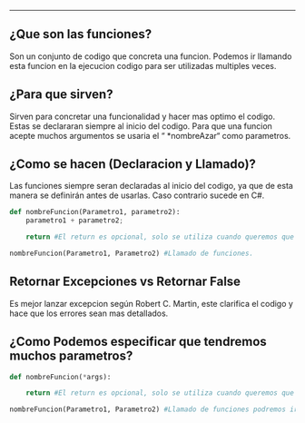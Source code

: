 
---
## **¿Que son las funciones?**

Son un conjunto de codigo que concreta una funcion. Podemos ir llamando esta funcion en la ejecucion codigo para ser utilizadas multiples veces.

## **¿Para que sirven?**

Sirven para concretar una funcionalidad y hacer mas optimo el codigo. Estas se declararan siempre al inicio del codigo. Para que una funcion acepte muchos argumentos se usaria el “ *nombreAzar“ como parametros. 


## **¿Como se hacen (Declaracion y Llamado)?**

Las funciones siempre seran declaradas al inicio del codigo, ya que de esta manera se definirán antes de usarlas. Caso contrario sucede en C#.

```python
def nombreFuncion(Parametro1, parametro2):
	parametro1 + parametro2;

	return #El return es opcional, solo se utiliza cuando queremos que devuelva un valor

nombreFuncion(Parametro1, Parametro2) #Llamado de funciones.
```

## **Retornar Excepciones vs Retornar False**
Es mejor lanzar excepcion según Robert C. Martin, este clarifica el codigo y hace que los errores sean mas detallados.













## **¿Como Podemos especificar que tendremos muchos parametros?**

```python
def nombreFuncion(*args):

	return #El return es opcional, solo se utiliza cuando queremos que devuelva un valor

nombreFuncion(Parametro1, Parametro2) #Llamado de funciones podremos ir agregando muchos parametros
```